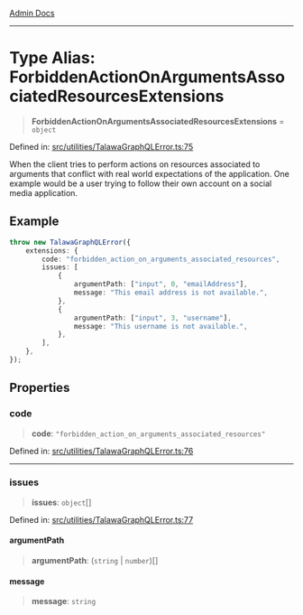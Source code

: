 [Admin Docs](/)

***

# Type Alias: ForbiddenActionOnArgumentsAssociatedResourcesExtensions

> **ForbiddenActionOnArgumentsAssociatedResourcesExtensions** = `object`

Defined in: [src/utilities/TalawaGraphQLError.ts:75](https://github.com/Sourya07/talawa-api/blob/4e4298c85a0d2c28affa824f2aab7ec32b5f3ac5/src/utilities/TalawaGraphQLError.ts#L75)

When the client tries to perform actions on resources associated to arguments that conflict with real world expectations of the application. One example would be a user trying to follow their own account on a social media application.

## Example

```ts
throw new TalawaGraphQLError({
	extensions: {
		code: "forbidden_action_on_arguments_associated_resources",
		issues: [
			{
				argumentPath: ["input", 0, "emailAddress"],
				message: "This email address is not available.",
			},
			{
				argumentPath: ["input", 3, "username"],
				message: "This username is not available.",
			},
		],
	},
});
```

## Properties

### code

> **code**: `"forbidden_action_on_arguments_associated_resources"`

Defined in: [src/utilities/TalawaGraphQLError.ts:76](https://github.com/Sourya07/talawa-api/blob/4e4298c85a0d2c28affa824f2aab7ec32b5f3ac5/src/utilities/TalawaGraphQLError.ts#L76)

***

### issues

> **issues**: `object`[]

Defined in: [src/utilities/TalawaGraphQLError.ts:77](https://github.com/Sourya07/talawa-api/blob/4e4298c85a0d2c28affa824f2aab7ec32b5f3ac5/src/utilities/TalawaGraphQLError.ts#L77)

#### argumentPath

> **argumentPath**: (`string` \| `number`)[]

#### message

> **message**: `string`
